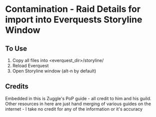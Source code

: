 # Contamination - Raid Details for import into Everquests Storyline Window

## To Use

1. Copy all files into <everquest_dir>/storyline/
2. Reload Everquest
3. Open Storyline window (alt-n by default)

## Credits

Embedded in this is Zuggle's PoP guide - all credit to him and his guild.
Other resources in here are just hand merging of various guides on the internet - I take no credit for any of the information or it's accuracy